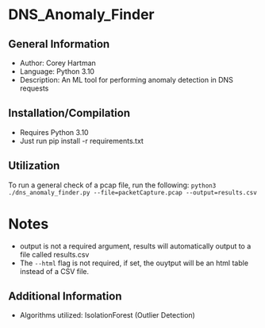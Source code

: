 # DNS_Anomaly_Finder

## General Information
- Author: Corey Hartman
- Language: Python 3.10
- Description: An ML tool for performing anomaly detection in DNS requests

## Installation/Compilation
- Requires Python 3.10
- Just run pip install -r requirements.txt

## Utilization
To run a general check of a pcap file, run the following: 
```python3 ./dns_anomaly_finder.py --file=packetCapture.pcap --output=results.csv```

# Notes
- output is not a required argument, results will automatically output to a file called results.csv
- The ```--html``` flag is not required, if set, the ouytput will be an html table instead of a CSV file.

## Additional Information

- Algorithms utilized: IsolationForest (Outlier Detection)
